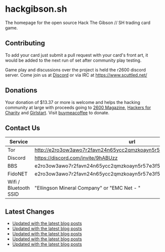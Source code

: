 # hackgibson.sh
The homepage for the open source Hack The Gibson // SH trading card game.


## Contributing

To add your card just submit a pull request with your card's front art, it would be added to the next run of set after community play testing.

Game play and discussions over the project is held the r2600 discord server. Come join us at [Discord](https://discord.com/invite/9hABUzz) or via IRC at https://www.scuttled.net/


## Donations

Your donation of $13.37 or more is welcome and helps the hacking community at large with proceeds going to [2600 Magazine](https://2600.com/), [Hackers for Charity](https://hackersforcharity.org) and [Girlstart](https://girlstart.org).  Visit [buymeacoffee](https://www.buymeacoffee.com/hackgibson.sh) to donate.


## Contact Us

Service | url
-|-
Tor | http://e2ro3ow3awo7r2favn24n65ycc2qmzkoayn5r57e3f56nvjwdcgg32ad.onion
Discord | https://discord.com/invite/9hABUzz
BBS | e2ro3ow3awo7r2favn24n65ycc2qmzkoayn5r57e3f56nvjwdcgg32ad.onion:23
FidoNET | e2ro3ow3awo7r2favn24n65ycc2qmzkoayn5r57e3f56nvjwdcgg32ad.onion:24554
Wifi / Bluetooth SSID | "Ellingson Mineral Company" or "EMC Net - <fidonet address>"

## Latest Changes
<!-- BLOG-POST-LIST:START -->
- [Updated with the latest blog posts](https://github.com/DFW2600/hackgibson.sh/commit/fdcab7b7da5c493565d400b45a7b69a5aeadd4e0)
- [Updated with the latest blog posts](https://github.com/DFW2600/hackgibson.sh/commit/3efa1758bcc9a7c8eb0f77a15b41159d8dd0c96e)
- [Updated with the latest blog posts](https://github.com/DFW2600/hackgibson.sh/commit/99895d5d7cea8baf761d579afe66bcd3753a01a7)
- [Updated with the latest blog posts](https://github.com/DFW2600/hackgibson.sh/commit/2f3213899521e44eb8dc46a1536d1d2ddaccf8eb)
- [Updated with the latest blog posts](https://github.com/DFW2600/hackgibson.sh/commit/911a5314bc78117ed8cca583c03dd37a3b651caf)
<!-- BLOG-POST-LIST:END -->

